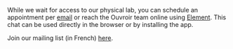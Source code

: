 While we wait for access to our physical lab, you can schedule an appointment per [email](mailto:ouvroir@umontreal.ca) or reach the Ouvroir team online using [Element](https://matrix.to/#/!AaxspHhzNUgFJpDKTr:matrix.org?via=matrix.org). This chat can be used directly in the browser or by installing the app.

Join our mailing list (in French) [here](https://listes.umontreal.ca/wws/subscribe/ouvroir).